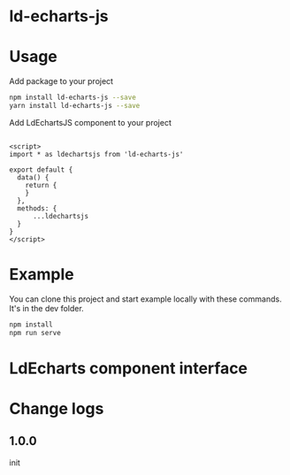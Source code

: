 
# ld-echarts-js

# Usage

Add package to your project

```bash
npm install ld-echarts-js --save
yarn install ld-echarts-js --save
```

Add LdEchartsJS component to your project

```vue

<script>
import * as ldechartsjs from 'ld-echarts-js'

export default {
  data() {
    return {
    }
  },
  methods: {
	  ...ldechartsjs
  }
}
</script>
```

# Example

You can clone this project and start example locally with these commands. It's in the dev folder.

```bash
npm install
npm run serve
```

# LdEcharts component interface


# Change logs

## 1.0.0
init


